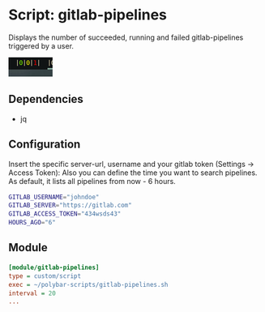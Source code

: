 # Script: gitlab-pipelines
Displays the number of succeeded, running and failed gitlab-pipelines triggered by a user.

![screenshot](screenshots/gitlab-screenshot.png)
## Dependencies
* jq

## Configuration
Insert the specific server-url, username and your gitlab token (Settings -> Access Token):
Also you can define the time you want to search pipelines. As default, it lists all pipelines from now - 6 hours.

```sh
GITLAB_USERNAME="johndoe"
GITLAB_SERVER="https://gitlab.com"
GITLAB_ACCESS_TOKEN="434wsds43"
HOURS_AGO="6"
```

## Module

```ini
[module/gitlab-pipelines]
type = custom/script
exec = ~/polybar-scripts/gitlab-pipelines.sh
interval = 20
...
```

